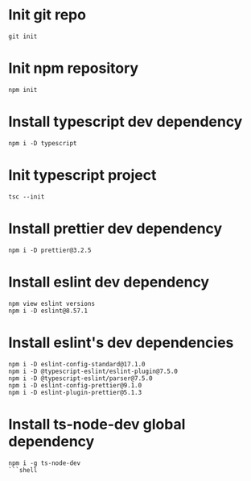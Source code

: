 # Init git repo

```shell
git init
```

# Init npm repository

```shell
npm init
```

# Install typescript dev dependency

```shell
npm i -D typescript
```

# Init typescript project

```shell
tsc --init
```

# Install prettier dev dependency

```shell
npm i -D prettier@3.2.5
```

# Install eslint dev dependency

```shell
npm view eslint versions
npm i -D eslint@8.57.1
```

# Install eslint's dev dependencies

```shell
npm i -D eslint-config-standard@17.1.0
npm i -D @typescript-eslint/eslint-plugin@7.5.0
npm i -D @typescript-eslint/parser@7.5.0
npm i -D eslint-config-prettier@9.1.0
npm i -D eslint-plugin-prettier@5.1.3
```

# Install ts-node-dev global dependency

````shell
npm i -g ts-node-dev
```shell
````
